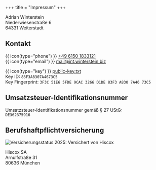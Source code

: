 +++
title = "Impressum"
+++

Adrian Winterstein\
Niederwiesenstraße 6\
64331 Weiterstadt

## Kontakt

{{ icon(type="phone") }} [+49 6150 1833121](tel:+4961501833121)\
{{ icon(type="email") }} [mail@int.winterstein.biz](mailto:mail@int.winterstein.biz)

{{ icon(type="key") }} [public-key.txt](/public-key.txt)\
Key ID: `83F3A8307A4673C5`\
Key Fingerprint: `3F3C 51E6 5FDE 9CAC 3266 D1DE 83F3 A830 7A46 73C5`

## Umsatzsteuer-Identifikationsnummer

Umsatzsteuer-Identifikationsnummer gemäß § 27 UStG:\
`DE362375916`

## Berufshaftpflichtversicherung

<img src="/hiscox.svg" alt="Versicherungsstatus 2025: Versichert von Hiscox" class="float-left size-24 mr-6 mb-4">

Hiscox SA\
Arnulfstraße 31\
80636 München
